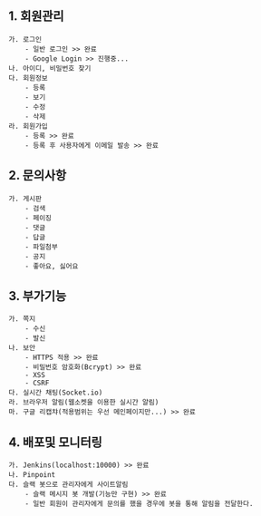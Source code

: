 ## 1. 회원관리
    가. 로그인
        - 일반 로그인 >> 완료
        - Google Login >> 진행중...
    나. 아이디, 비밀번호 찾기
    다. 회원정보 
        - 등록
        - 보기
        - 수정
        - 삭제
    라. 회원가입
        - 등록 >> 완료
        - 등록 후 사용자에게 이메일 발송 >> 완료 

## 2. 문의사항
    가. 게시판 
        - 검색
        - 페이징
        - 댓글
        - 답글
        - 파일첨부
        - 공지
        - 좋아요, 싫어요

## 3. 부가기능
    가. 쪽지 
        - 수신
        - 발신
    나. 보안
        - HTTPS 적용 >> 완료
        - 비밀번호 암호화(Bcrypt) >> 완료
        - XSS
        - CSRF
    다. 실시간 채팅(Socket.io)
    라. 브라우저 알림(웹소켓을 이용한 실시간 알림)
    마. 구글 리캡챠(적용범위는 우선 메인페이지만...) >> 완료

## 4. 배포및 모니터링
    가. Jenkins(localhost:10000) >> 완료
    나. Pinpoint
    다. 슬랙 봇으로 관리자에게 사이트알림
        - 슬랙 메시지 봇 개발(기능만 구현) >> 완료
        - 일반 회원이 관리자에게 문의를 했을 경우에 봇을 통해 알림을 전달한다.
